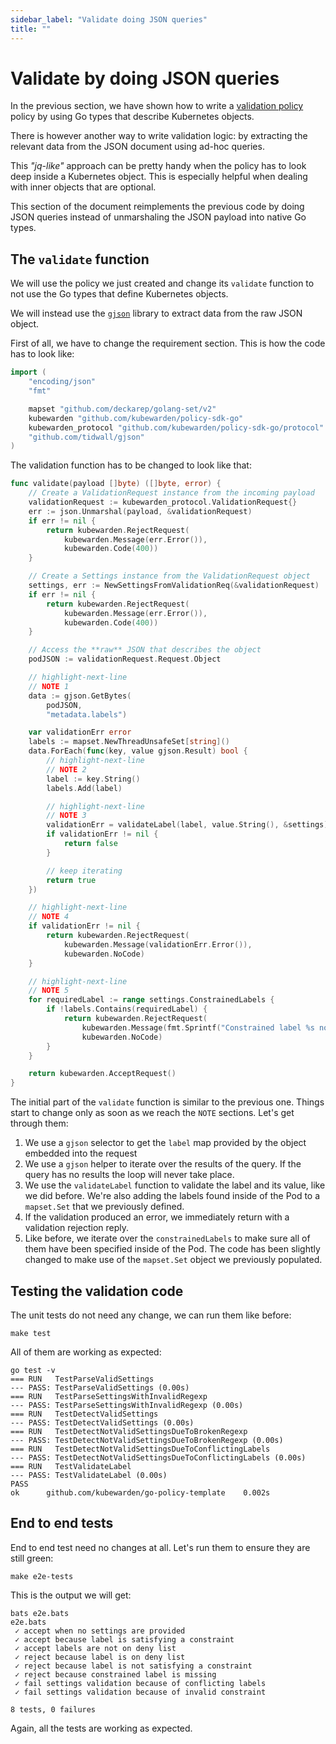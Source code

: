 ```yaml
---
sidebar_label: "Validate doing JSON queries"
title: ""
---
```


# Validate by doing JSON queries

In the previous section, we have shown how to write a [validation policy](validation)
policy by using Go types that describe Kubernetes objects.

There is however another way to write validation logic: by extracting the
relevant data from the JSON document using ad-hoc queries.

This _"jq-like"_ approach can be pretty handy when the policy has to look
deep inside a Kubernetes object. This is especially helpful when dealing with
inner objects that are optional.

This section of the document reimplements the previous code by doing JSON queries
instead of unmarshaling the JSON payload into native Go types.

## The `validate` function

We will use the policy we just created and change its `validate` function to not
use the Go types that define Kubernetes objects.

We will instead use the [`gjson`](https://github.com/tidwall/gjson) library to
extract data from the raw JSON object.

First of all, we have to change the requirement section. This is how the code
has to look like:

```go
import (
    "encoding/json"
	"fmt"

	mapset "github.com/deckarep/golang-set/v2"
	kubewarden "github.com/kubewarden/policy-sdk-go"
	kubewarden_protocol "github.com/kubewarden/policy-sdk-go/protocol"
	"github.com/tidwall/gjson"
)
```

The validation function has to be changed to look like that:

```go
func validate(payload []byte) ([]byte, error) {
	// Create a ValidationRequest instance from the incoming payload
	validationRequest := kubewarden_protocol.ValidationRequest{}
	err := json.Unmarshal(payload, &validationRequest)
	if err != nil {
		return kubewarden.RejectRequest(
			kubewarden.Message(err.Error()),
			kubewarden.Code(400))
	}

	// Create a Settings instance from the ValidationRequest object
	settings, err := NewSettingsFromValidationReq(&validationRequest)
	if err != nil {
		return kubewarden.RejectRequest(
			kubewarden.Message(err.Error()),
			kubewarden.Code(400))
	}

	// Access the **raw** JSON that describes the object
	podJSON := validationRequest.Request.Object

	// highlight-next-line
	// NOTE 1
	data := gjson.GetBytes(
		podJSON,
		"metadata.labels")

	var validationErr error
	labels := mapset.NewThreadUnsafeSet[string]()
	data.ForEach(func(key, value gjson.Result) bool {
		// highlight-next-line
		// NOTE 2
		label := key.String()
		labels.Add(label)

		// highlight-next-line
		// NOTE 3
		validationErr = validateLabel(label, value.String(), &settings)
		if validationErr != nil {
			return false
		}

		// keep iterating
		return true
	})

	// highlight-next-line
	// NOTE 4
	if validationErr != nil {
		return kubewarden.RejectRequest(
			kubewarden.Message(validationErr.Error()),
			kubewarden.NoCode)
	}

	// highlight-next-line
	// NOTE 5
	for requiredLabel := range settings.ConstrainedLabels {
		if !labels.Contains(requiredLabel) {
			return kubewarden.RejectRequest(
				kubewarden.Message(fmt.Sprintf("Constrained label %s not found inside of Pod", requiredLabel)),
				kubewarden.NoCode)
		}
	}

	return kubewarden.AcceptRequest()
}
```

The initial part of the `validate` function is similar to the previous one. Things
start to change only as soon as we reach the `NOTE` sections.
Let's get through them:

1. We use a `gjson` selector to get the `label` map provided by the object
   embedded into the request
2. We use a `gjson` helper to iterate over the results of the query. If the query
   has no results the loop will never take place.
3. We use the `validateLabel` function to validate the label and its value, like
   we did before. We're also adding the labels found inside of the Pod to a
   `mapset.Set` that we previously defined.
4. If the validation produced an error, we immediately return with a validation
   rejection reply.
5. Like before, we iterate over the `constrainedLabels` to make sure all of them
   have been specified inside of the Pod. The code has been slightly changed
   to make use of the `mapset.Set` object we previously populated.

## Testing the validation code

The unit tests do not need any change, we can run them like before:

```shell
make test
```

All of them are working as expected:

```shell
go test -v
=== RUN   TestParseValidSettings
--- PASS: TestParseValidSettings (0.00s)
=== RUN   TestParseSettingsWithInvalidRegexp
--- PASS: TestParseSettingsWithInvalidRegexp (0.00s)
=== RUN   TestDetectValidSettings
--- PASS: TestDetectValidSettings (0.00s)
=== RUN   TestDetectNotValidSettingsDueToBrokenRegexp
--- PASS: TestDetectNotValidSettingsDueToBrokenRegexp (0.00s)
=== RUN   TestDetectNotValidSettingsDueToConflictingLabels
--- PASS: TestDetectNotValidSettingsDueToConflictingLabels (0.00s)
=== RUN   TestValidateLabel
--- PASS: TestValidateLabel (0.00s)
PASS
ok  	github.com/kubewarden/go-policy-template	0.002s
```

## End to end tests

End to end test need no changes at all. Let's run them to ensure they
are still green:

```shell
make e2e-tests
```

This is the output we will get:

```shell
bats e2e.bats
e2e.bats
 ✓ accept when no settings are provided
 ✓ accept because label is satisfying a constraint
 ✓ accept labels are not on deny list
 ✓ reject because label is on deny list
 ✓ reject because label is not satisfying a constraint
 ✓ reject because constrained label is missing
 ✓ fail settings validation because of conflicting labels
 ✓ fail settings validation because of invalid constraint

8 tests, 0 failures
```

Again, all the tests are working as expected.
